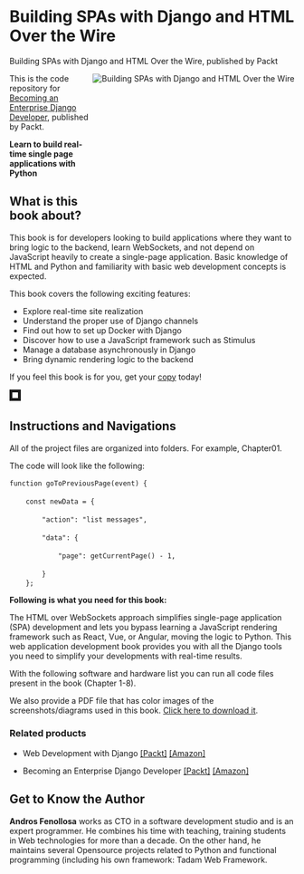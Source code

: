 # Building SPAs with Django and HTML Over the Wire
Building SPAs with Django and HTML Over the Wire, published by Packt

<a href="https://www.packtpub.com/product/building-spas-with-django-and-html-overthe-wire/9781803240190"><img src="https://static.packt-cdn.com/products/9781803240190/cover/smaller" alt="Building SPAs with Django and HTML Over the Wire" height="256px" align="right"></a>

This is the code repository for [Becoming an Enterprise Django Developer](https://www.packtpub.com/product//building-spas-with-django-and-html-overthe-wire/9781803240190), published by Packt.

**Learn to build real-time single page applications with Python**

## What is this book about?

This book is for developers looking to build applications where they want to bring logic to the backend, learn WebSockets, and not depend on JavaScript heavily to create a single-page application. Basic knowledge of HTML and Python and familiarity with basic web development concepts is expected.

This book covers the following exciting features:

* Explore real-time site realization
* Understand the proper use of Django channels
* Find out how to set up Docker with Django
* Discover how to use a JavaScript framework such as Stimulus
* Manage a database asynchronously in Django
* Bring dynamic rendering logic to the backend

If you feel this book is for you, get your [copy](https://www.amazon.com/dp/1803240199) today!

<a href="https://www.packtpub.com/?utm_source=github&utm_medium=banner&utm_campaign=GitHubBanner"><img src="https://raw.githubusercontent.com/PacktPublishing/GitHub/master/GitHub.png" 
alt="https://www.packtpub.com/" border="5" /></a>


## Instructions and Navigations
All of the project files are organized into folders. For example, Chapter01.

The code will look like the following:

```
function goToPreviousPage(event) { 

    const newData = { 

        "action": "list messages", 

        "data": { 

            "page": getCurrentPage() - 1, 

        } 
    }; 
```

**Following is what you need for this book:**

The HTML over WebSockets approach simplifies single-page application (SPA) development and lets you bypass learning a JavaScript rendering framework such as React, Vue, or Angular, moving the logic to Python. This web application development book provides you with all the Django tools you need to simplify your developments with real-time results.

With the following software and hardware list you can run all code files present in the book (Chapter 1-8).

We also provide a PDF file that has color images of the screenshots/diagrams used in this book. [Click here to download it](https://packt.link/2q526).

### Related products <Other books you may enjoy>
* Web Development with Django [[Packt]](https://www.packtpub.com/product/web-development-with-django/9781839212505) [[Amazon]](https://www.amazon.com/Web-Development-Django-applications-Python-based/dp/1839212500)

* Becoming an Enterprise Django Developer	[[Packt]](https://www.packtpub.com/product/becoming-an-enterprise-django-developer/9781801073639) [[Amazon]](https://www.amazon.com/Becoming-Enterprise-Django-Developer-applications/dp/1801073635)

## Get to Know the Author
**Andros Fenollosa** works as CTO in a software development studio and is an expert programmer. He combines his time with teaching, training students in Web technologies for more than a decade. On the other hand, he maintains several Opensource projects related to Python and functional programming (including his own framework: Tadam Web Framework.

